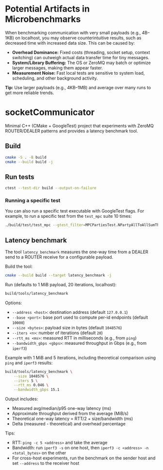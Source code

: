 # Potential Artifacts in Microbenchmarks

When benchmarking communication with very small payloads (e.g., 4B–1KB) on localhost, you may observe counterintuitive results, such as decreased time with increased data size. This can be caused by:

- **Overhead Dominance:** Fixed costs (threading, socket setup, context switching) can outweigh actual data transfer time for tiny messages.
- **System/Library Buffering:** The OS or ZeroMQ may batch or optimize larger messages, making them appear faster.
- **Measurement Noise:** Fast local tests are sensitive to system load, scheduling, and other background activity.

**Tip:** Use larger payloads (e.g., 4KB–1MB) and average over many runs to get more reliable trends.
# socketCommunicator

Minimal C++ (CMake + GoogleTest) project that experiments with ZeroMQ ROUTER/DEALER patterns and provides a latency benchmark tool.

## Build

```bash
cmake -S . -B build
cmake --build build -j
```

## Run tests

```bash
ctest --test-dir build --output-on-failure
```

### Running a specific test

You can also run a specific test executable with GoogleTest flags. For example, to run a specific test from the `test_mpc` suite 10 times:

```bash
./build/test/test_mpc --gtest_filter=MPCPartiesTest.NPartyAllToAllSumThreaded --gtest_repeat=10
```

## Latency benchmark

The tool `latency_benchmark` measures the one-way time from a DEALER send to a ROUTER receive for a configurable payload.

Build the tool:

```bash
cmake --build build --target latency_benchmark -j
```

Run (defaults to 1 MiB payload, 20 iterations, localhost):

```bash
build/tools/latency_benchmark
```

Options:

- `--address <host>`: destination address (default `127.0.0.1`)
- `--base <port>`: base port used to compute per-id endpoints (default `10000`)
- `--size <bytes>`: payload size in bytes (default `1048576`)
- `--iters <n>`: number of iterations (default `20`)
- `--rtt_ms <ms>`: measured RTT in milliseconds (e.g., from `ping`)
- `--bandwidth_gbps <gbps>`: measured throughput in Gbps (e.g., from `iperf3`)

Example with 1 MiB and 5 iterations, including theoretical comparison using `ping` and `iperf3` results:

```bash
build/tools/latency_benchmark \
	--size 1048576 \
	--iters 5 \
	--rtt_ms 0.046 \
	--bandwidth_gbps 15.1
```

Output includes:

- Measured avg/median/p95 one-way latency (ms)
- Approximate throughput derived from the average (MiB/s)
- Theoretical one-way latency = RTT/2 + size/bandwidth (ms)
- Delta (measured - theoretical) and overhead percentage

Tips:

- RTT: `ping -c 5 <address>` and take the average
- Bandwidth: run `iperf3 -s` on one host, then `iperf3 -c <address> -n <total_bytes>` on the other
- For cross-host experiments, run the benchmark on the sender host and set `--address` to the receiver host